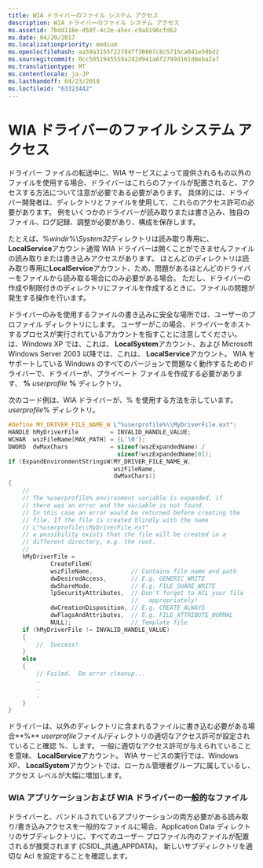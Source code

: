 ```yaml
---
title: WIA ドライバーのファイル システム アクセス
description: WIA ドライバーのファイル システム アクセス
ms.assetid: 7bdd116e-d58f-4c2e-a5ec-c9a8196cfd62
ms.date: 04/20/2017
ms.localizationpriority: medium
ms.openlocfilehash: aa59a3155f22784ff36607c8c5715ca041e50bd2
ms.sourcegitcommit: 0cc5051945559a242d941a6f2799d161d8eba2a7
ms.translationtype: MT
ms.contentlocale: ja-JP
ms.lasthandoff: 04/23/2019
ms.locfileid: "63323442"
---
```

# <a name="file-system-access-for-wia-drivers"></a>WIA ドライバーのファイル システム アクセス





ドライバー ファイルの転送中に、WIA サービスによって提供されるもの以外のファイルを使用する場合、ドライバーはこれらのファイルが配置されると、アクセスする方法について注意が必要である必要があります。 具体的には、ドライバー開発者は、ディレクトリとファイルを使用して、これらのアクセス許可の必要があります。 例をいくつかのドライバーが読み取りまたは書き込み、独自のファイル、ログ記録、調整が必要があり、構成を保存します。

たとえば、%*windir*%\\*System32*ディレクトリは読み取り専用に、 **LocalService**アカウント通常 WIA ドライバーは開くことができませんファイルの読み取りまたは書き込みアクセスがあります。 ほとんどのディレクトリは読み取り専用に**LocalService**アカウント、ため、問題があるほとんどのドライバーをファイルから読み取る場合にのみ必要がある場合。 ただし、ドライバーの作成や制限付きのディレクトリにファイルを作成するときに、ファイルの問題が発生する操作を行います。

ドライバーのみを使用するファイルの書き込みに安全な場所では、ユーザーのプロファイル ディレクトリにします。 ユーザーがこの場合、ドライバーをホストするプロセスが実行されているアカウントを指すことに注意してください。 は、Windows XP では、これは、 **LocalSystem**アカウント、および Microsoft Windows Server 2003 以降では、これは、 **LocalService**アカウント。 WIA をサポートしている Windows のすべてのバージョンで問題なく動作するためのドライバーで、ドライバーが、プライベート ファイルを作成する必要があります、 **%** <em>userprofile</em> **%** ディレクトリ。

次のコード例は、WIA ドライバーが、% を使用する方法を示しています。*userprofile*% ディレクトリ。

```cpp
#define MY_DRIVER_FILE_NAME_W L"%userprofile%\\MyDriverFile.ext";
HANDLE hMyDriverFile         = INVALID_HANDLE_VALUE;
WCHAR  wszFileName[MAX_PATH] = {L'\0'};
DWORD  dwMaxChars            = sizeof(wszExpandedName) /                     
                               sizeof(wszExpandedName[0]);
if (ExpandEnvironmentStringsW(MY_DRIVER_FILE_NAME_W, 
                              wszFileName,
                              dwMaxChars))
{
    //
    // The %userprofile% environment variable is expanded, if
    // there was an error and the variable is not found.
    // In this case an error would be returned before creating the 
    // file. If the file is created blindly with the name 
    // L"%userprofile\\MyDriverFile.ext"
    // a possibility exists that the file will be created in a 
    // different directory, e.g. the root.
    //
    hMyDriverFile = 
            CreateFileW(
            wszFileName,           // Contains file name and path
            dwDesiredAccess,       // E.g. GENERIC_WRITE
            dwShareMode,           // E.g. FILE_SHARE_WRITE
            lpSecurityAttributes,  // Don't forget to ACL your file            
                                   //   appropriately!
            dwCreationDisposition, // E.g. CREATE_ALWAYS
            dwFlagsAndAttributes,  // E.g. FILE_ATTRIBUTE_NORMAL
            NULL);                 // Template file
    if (hMyDriverFile != INVALID_HANDLE_VALUE)
    {
        //  Success!
    }
    else
    {
        // Failed.  Do error cleanup...
        .
        .
        .
    }
}
```

ドライバーは、以外のディレクトリに含まれるファイルに書き込む必要がある場合**%** <em>userprofile</em>ファイル/ディレクトリの適切なアクセス許可が設定されていること確認 %、します。 一般に適切なアクセス許可が与えられていることを意味、 **LocalService**アカウント。 WIA サービスの実行では、Windows XP、 **LocalSystem**アカウントでは、ローカル管理者グループに属しているし、アクセス レベルが大幅に増加します。

### <a name="wia-application-and-wia-driver-common-files"></a>WIA アプリケーションおよび WIA ドライバーの一般的なファイル

ドライバーと、バンドルされているアプリケーションの両方必要がある読み取り/書き込みアクセスを一般的なファイルに場合、Application Data ディレクトリのサブディレクトリに、すべてのユーザー プロファイル内のファイルが配置されるが推奨されます (CSIDL\_共通\_APPDATA)。 新しいサブディレクトリを適切な Acl を設定することを確認します。

 

 




